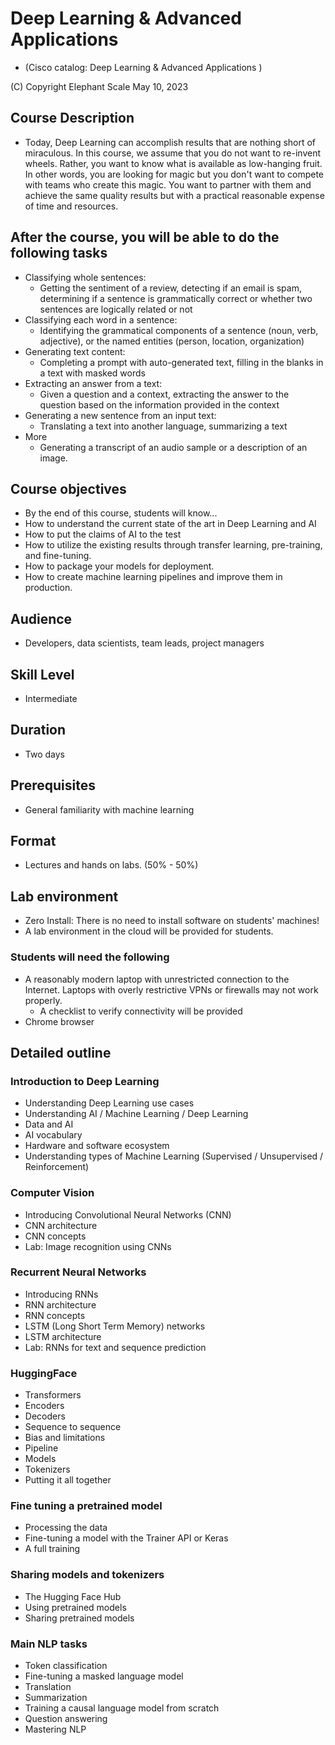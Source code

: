 # Deep Learning & Advanced Applications
* (Cisco catalog: Deep Learning & Advanced Applications )

(C) Copyright Elephant Scale
May 10, 2023

## Course Description

* Today, Deep Learning can accomplish results that are nothing short of miraculous. 
In this course, we assume that you do not want to re-invent wheels. Rather, you want to know what is
available as low-hanging fruit. In other words, you are looking for magic but you don't want to compete with
teams who create this magic. You want to partner with them and achieve the same quality results but
with a practical reasonable expense of time and resources.

## After the course, you will be able to do the following tasks

* Classifying whole sentences:
  * Getting the sentiment of a review, detecting if an email is spam, determining if a sentence is grammatically correct or whether two sentences are logically related or not
* Classifying each word in a sentence:
  * Identifying the grammatical components of a sentence (noun, verb, adjective), or the named entities (person, location, organization)
* Generating text content:
  * Completing a prompt with auto-generated text, filling in the blanks in a text with masked words
* Extracting an answer from a text:
  * Given a question and a context, extracting the answer to the question based on the information provided in the context
* Generating a new sentence from an input text:
  * Translating a text into another language, summarizing a text
* More
  * Generating a transcript of an audio sample or a description of an image.
  
## Course objectives
* By the end of this course, students will know...
* How to understand the current state of the art in Deep Learning and AI
* How to put the claims of AI to the test
* How to utilize the existing results through transfer learning, pre-training, and fine-tuning.
* How to package your models for deployment.
* How to create machine learning pipelines and improve them in production.

## Audience
* Developers, data scientists, team leads, project managers

## Skill Level

* Intermediate

## Duration
* Two days

## Prerequisites
* General familiarity with machine learning


## Format
* Lectures and hands on labs. (50% - 50%)


## Lab environment
* Zero Install: There is no need to install software on students' machines!
* A lab environment in the cloud will be provided for students.

### Students will need the following
* A reasonably modern laptop with unrestricted connection to the Internet. Laptops with overly restrictive VPNs or firewalls may not work properly.
    * A checklist to verify connectivity will be provided
* Chrome browser

## Detailed outline

### Introduction to Deep Learning
- Understanding Deep Learning use cases
- Understanding AI / Machine Learning / Deep Learning
- Data and AI
- AI vocabulary
- Hardware and software ecosystem
- Understanding types of Machine Learning (Supervised / Unsupervised / Reinforcement)

### Computer Vision
- Introducing Convolutional Neural Networks (CNN)
- CNN architecture
- CNN concepts
- Lab: Image recognition using CNNs

### Recurrent Neural Networks
- Introducing RNNs
- RNN architecture
- RNN concepts
- LSTM (Long Short Term Memory) networks
- LSTM architecture
- Lab: RNNs for text and sequence prediction


### HuggingFace 

* Transformers
* Encoders
* Decoders
* Sequence to sequence
* Bias and limitations
* Pipeline
* Models
* Tokenizers
* Putting it all together


### Fine tuning a pretrained model
* Processing the data
* Fine-tuning a model with the Trainer API or Keras
* A full training

### Sharing models and tokenizers 
* The Hugging Face Hub
* Using pretrained models
* Sharing pretrained models

### Main NLP tasks
* Token classification
* Fine-tuning a masked language model
* Translation
* Summarization
* Training a causal language model from scratch
* Question answering
* Mastering NLP
